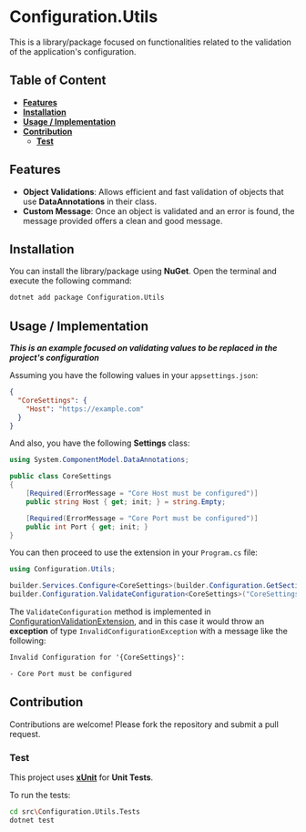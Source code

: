# Configuration.Utils

This is a library/package focused on functionalities related to the validation of the application's configuration.

## Table of Content

- [**Features**](#features)
- [**Installation**](#installation)
- [**Usage / Implementation**](#usage--implementation)
- [**Contribution**](#contribution)
  - [**Test**](#test)

## Features

- **Object Validations**: Allows efficient and fast validation of objects that use **DataAnnotations** in their class.
- **Custom Message**: Once an object is validated and an error is found, the message provided offers a clean and good message.

## Installation

You can install the library/package using **NuGet**. Open the terminal and execute the following command:

```bash
dotnet add package Configuration.Utils
```

## Usage / Implementation

**_This is an example focused on validating values to be replaced in the project's configuration_**

Assuming you have the following values in your `appsettings.json`:

```json
{
  "CoreSettings": {
    "Host": "https://example.com"
  }
}
```

And also, you have the following **Settings** class:

```csharp
using System.ComponentModel.DataAnnotations;

public class CoreSettings
{
    [Required(ErrorMessage = "Core Host must be configured")]
    public string Host { get; init; } = string.Empty;

    [Required(ErrorMessage = "Core Port must be configured")]
    public int Port { get; init; }
}
```

You can then proceed to use the extension in your `Program.cs` file:

```csharp
using Configuration.Utils;

builder.Services.Configure<CoreSettings>(builder.Configuration.GetSection("CoreSettings"));
builder.Configuration.ValidateConfiguration<CoreSettings>("CoreSettings"); // Defined Extension Method
```

The `ValidateConfiguration` method is implemented in [ConfigurationValidationExtension](./src/Configuration.Utils/Extensions/ConfigurationValidationExtension.cs), and in this case it would throw an **exception** of type `InvalidConfigurationException` with a message like the following:

```txt
Invalid Configuration for '{CoreSettings}':

- Core Port must be configured
```

## Contribution

Contributions are welcome! Please fork the repository and submit a pull request.

### Test

This project uses [**xUnit**](https://xunit.net) for **Unit Tests**.

To run the tests:

```bash
cd src\Configuration.Utils.Tests
dotnet test
```
